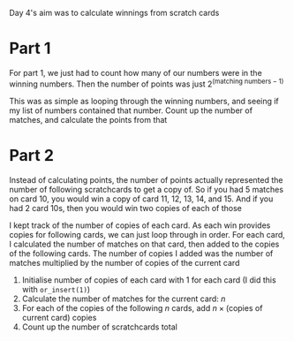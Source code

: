 Day 4's aim was to calculate winnings from scratch cards

# Part 1

For part 1, we just had to count how many of our numbers were in the winning numbers. Then the number of points was just $2^{(\text{matching numbers} - 1)}$

This was as simple as looping through the winning numbers, and seeing if my list of numbers contained that number. Count up the number of matches, and calculate the points from that

# Part 2

Instead of calculating points, the number of points actually represented the number of following scratchcards to get a copy of. So if you had 5 matches on card 10, you would win a copy of card 11, 12, 13, 14, and 15. And if you had 2 card 10s, then you would win two copies of each of those

I kept track of the number of copies of each card. As each win provides copies for following cards, we can just loop through in order. For each card, I calculated the number of matches on that card, then added to the copies of the following cards. The number of copies I added was the number of matches multiplied by the number of copies of the current card

1. Initialise number of copies of each card with 1 for each card (I did this with `or_insert(1)`)
2. Calculate the number of matches for the current card: $n$
3. For each of the copies of the following $n$ cards, add $n \times (\text{copies of current card})$ copies
4. Count up the number of scratchcards total
